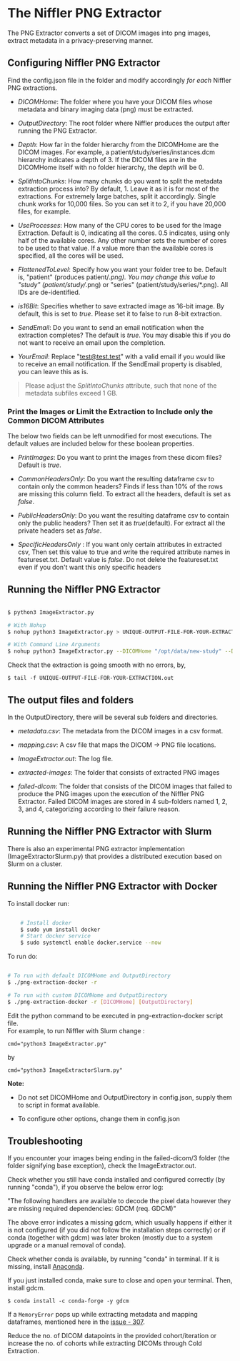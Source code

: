 # The Niffler PNG Extractor

The PNG Extractor converts a set of DICOM images into png images, extract metadata in a privacy-preserving manner.


## Configuring Niffler PNG Extractor

Find the config.json file in the folder and modify accordingly *for each* Niffler PNG extractions.

* *DICOMHome*: The folder where you have your DICOM files whose metadata and binary imaging data (png) must be extracted.

* *OutputDirectory*: The root folder where Niffler produces the output after running the PNG Extractor.

* *Depth*: How far in the folder hierarchy from the DICOMHome are the DICOM images. For example, a patient/study/series/instances.dcm hierarchy indicates a depth of 3. If the DICOM files are in the DICOMHome itself with no folder hierarchy, the depth will be 0.

* *SplitIntoChunks*: How many chunks do you want to split the metadata extraction process into? By default, 1. Leave it as it is for most of the extractions. For extremely large batches, split it accordingly. Single chunk works for 10,000 files. So you can set it to 2, if you have 20,000 files, for example.

* *UseProcesses*: How many of the CPU cores to be used for the Image Extraction. Default is 0, indicating all the cores. 0.5 indicates, using only half of the available cores. Any other number sets the number of cores to be used to that value. If a value more than the available cores is specified, all the cores will be used.

* *FlattenedToLevel*: Specify how you want your folder tree to be. Default is, "patient" (produces patient/*.png). 
  You may change this value to "study" (patient/study/*.png) or "series" (patient/study/series/*.png). All IDs are de-identified.
 
* *is16Bit*:  Specifies whether to save extracted image as 16-bit  image. By default, this is set to _true_. Please set it to false to run 8-bit extraction.
  
* *SendEmail*: Do you want to send an email notification when the extraction completes? The default is _true_. You may disable this if you do not want to receive an email upon the completion.

* *YourEmail*: Replace "test@test.test" with a valid email if you would like to receive an email notification. If the SendEmail property is disabled, you can leave this as is.

> Please adjust the *SplitIntoChunks* attribute, such that none of the metadata subfiles exceed 1 GB.

### Print the Images or Limit the Extraction to Include only the Common DICOM Attributes

The below two fields can be left unmodified for most executions. The default values are included below for these boolean properties.

* *PrintImages*: Do you want to print the images from these dicom files? Default is _true_.

* *CommonHeadersOnly*: Do you want the resulting dataframe csv to contain only the common headers? Finds if less than 10% of the rows are missing this column field. To extract all the headers, default is set as _false_.

* *PublicHeadersOnly*: Do you want the resulting dataframe csv to contain only the public headers? Then set it as _true_(default). For extract all the private headers set as _false_.

*  *SpecificHeadersOnly* : If you want only certain attributes in extracted csv, Then set this value to true and write the required attribute names in featureset.txt. Default value is _false_. Do not delete the featureset.txt even if you don't want this only specific headers


## Running the Niffler PNG Extractor
```bash

$ python3 ImageExtractor.py

# With Nohup
$ nohup python3 ImageExtractor.py > UNIQUE-OUTPUT-FILE-FOR-YOUR-EXTRACTION.out &

# With Command Line Arguments
$ nohup python3 ImageExtractor.py --DICOMHome "/opt/data/new-study" --Depth 0 --PrintImages true --SendEmail true > UNIQUE-OUTPUT-FILE-FOR-YOUR-EXTRACTION.out &
```
Check that the extraction is going smooth with no errors, by,

```
$ tail -f UNIQUE-OUTPUT-FILE-FOR-YOUR-EXTRACTION.out
```

## The output files and folders

In the OutputDirectory, there will be several sub folders and directories.

* *metadata.csv*: The metadata from the DICOM images in a csv format.

* *mapping.csv*: A csv file that maps the DICOM -> PNG file locations.

* *ImageExtractor.out*: The log file.

* *extracted-images*: The folder that consists of extracted PNG images

* *failed-dicom*: The folder that consists of the DICOM images that failed to produce the PNG images upon the execution of the Niffler PNG Extractor. Failed DICOM images are stored in 4 sub-folders named 1, 2, 3, and 4, categorizing according to their failure reason.


## Running the Niffler PNG Extractor with Slurm

There is also an experimental PNG extractor implementation (ImageExtractorSlurm.py) that provides a distributed execution based on Slurm on a cluster.


## Running the Niffler PNG Extractor with Docker

To install docker run:

```bash

    # Install docker
    $ sudo yum install docker
    # Start docker service
    $ sudo systemctl enable docker.service --now
```

To run do:


```bash

# To run with default DICOMHome and OutputDirectory
$ ./png-extraction-docker -r

# To run with custom DICOMHome and OutputDirectory
$ ./png-extraction-docker -r [DICOMHome] [OutputDirectory]

```
Edit the python command to be executed in png-extraction-docker script file.  
For example, to run Niffler with Slurm change :

    cmd="python3 ImageExtractor.py"
by

    cmd="python3 ImageExtractorSlurm.py"

**Note:** 
-   Do not set DICOMHome and OutputDirectory in config.json, supply them to script in format available.

-   To configure other options, change them in config.json  


## Troubleshooting

If you encounter your images being ending in the failed-dicom/3 folder (the folder signifying base exception), check the
ImageExtractor.out.

Check whether you still have conda installed and configured correctly (by running "conda"), if you observe the below error log:

"The following handlers are available to decode the pixel data however they are missing required dependencies: GDCM (req. GDCM)"

The above error indicates a missing gdcm, which usually happens if either it is not configured (if you did not follow the
installation steps correctly) or if conda (together with gdcm) was later broken (mostly due to a system upgrade or a manual removal of conda).

Check whether conda is available, by running "conda" in terminal. If it is missing, install [Anaconda](https://www.anaconda.com/distribution/#download-section).
 
If you just installed conda, make sure to close and open your terminal. Then, install gdcm.

```
$ conda install -c conda-forge -y gdcm 
```

If a ```MemoryError``` pops up while extracting metadata and mapping dataframes, mentioned here in the [issue - 307](https://github.com/Emory-HITI/Niffler/issues/307).

Reduce the no. of DICOM datapoints in the provided cohort/iteration or increase the no. of cohorts while extracting DICOMs through Cold Extraction.

